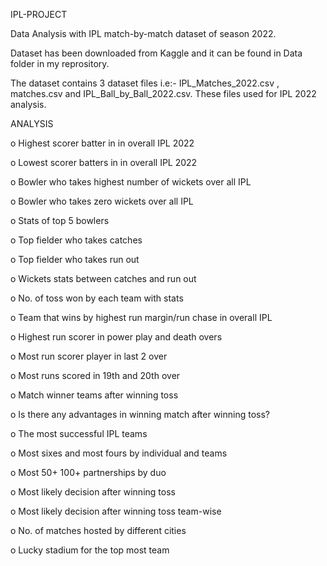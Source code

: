 IPL-PROJECT

Data Analysis with IPL match-by-match dataset of season 2022.

Dataset has been downloaded from Kaggle and it can be found in Data folder in my reprository.

The dataset contains 3 dataset files i.e:- IPL_Matches_2022.csv , matches.csv and IPL_Ball_by_Ball_2022.csv. These files used for IPL 2022 analysis.

ANALYSIS

o	Highest scorer batter in in overall IPL 2022

o	Lowest scorer batters in in overall IPL 2022

o	Bowler who takes highest number of wickets over all IPL

o	Bowler who takes zero wickets over all IPL

o	Stats of top 5 bowlers

o	Top fielder who takes catches

o	Top fielder who takes run out

o	Wickets stats between catches and run out

o	No. of toss won by each team with stats

o	Team that wins by highest run margin/run chase in overall IPL

o	Highest run scorer in power play and death overs

o	Most run scorer player in last 2 over

o	Most runs scored in 19th and 20th over

o	Match winner teams after winning toss

o	Is there any advantages in winning match after winning toss?

o	The most successful IPL teams

o	Most sixes and most fours by individual and teams

o	Most 50+ 100+ partnerships by duo

o	Most likely decision after winning toss

o	Most likely decision after winning toss team-wise

o	No. of matches hosted by different cities

o	Lucky stadium for the top most team
